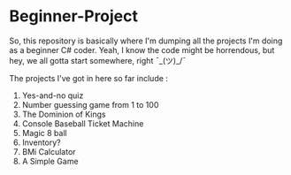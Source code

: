 # Beginner-Project
 So, this repository is basically where I'm dumping all the projects I'm doing as a beginner C# coder. Yeah, I know the code might be horrendous, but hey, we all gotta start somewhere, right ¯\_(ツ)_/¯ 

The projects I've got in here so far include :
1. Yes-and-no quiz
2. Number guessing game from 1 to 100
3. The Dominion of Kings
4. Console Baseball Ticket Machine
5. Magic 8 ball
6. Inventory?
7. BMi Calculator
8. A Simple Game
